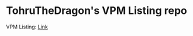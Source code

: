 # TohruTheDragon's VPM Listing repo
VPM Listing: [Link](https://fkrisi11.github.io/VPM-Package-Listing/)
